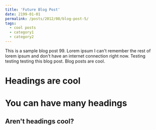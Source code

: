 ```yaml
---
title: 'Future Blog Post'
date: 2199-01-01
permalink: /posts/2012/08/blog-post-5/
tags:
  - cool posts
  - category1
  - category2
---
```


This is a sample blog post 99. Lorem ipsum I can't remember the rest of lorem ipsum and don't have an internet connection right now. Testing testing testing this blog post. Blog posts are cool.

Headings are cool
======

You can have many headings
======

Aren't headings cool?
------